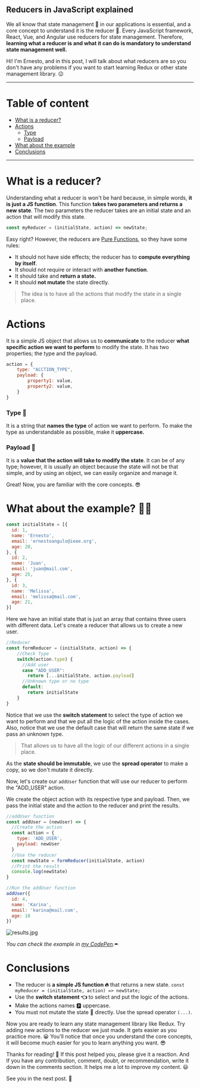## Reducers in JavaScript explained

We all know that state management 🧠 in our applications is essential, and a core concept to understand it is the reducer 🧬. Every JavaScript framework, React, Vue, and Angular use reducers for state management. Therefore, **learning what a reducer is and what it can do is mandatory to understand state management well.**

Hi! I'm Ernesto, and in this post, I will talk about what reducers are so you don't have any problems if you want to start learning Redux or other state management library. 😉

---
# Table of content
* [What is a reducer?](#what-is-a-reducer)
* [Actions](#actions)
  * [Type](#type)
  * [Payload](#payload)
* [What about the example](#what-about-the-example)
* [Conclusions](#conclusions)
---



# What is a reducer?
Understanding what a reducer is won't be hard because, in simple words, **it is just a JS function**. This function **takes two parameters and returns a new state**. The two parameters the reducer takes are an initial state and an action that will modify this state.

```jsx
const myReducer = (initialState, action) => newState;
```

Easy right? However, the reducers are [Pure Functions](https://medium.com/javascript-scene/master-the-javascript-interview-what-is-a-pure-function-d1c076bec976), so they have some rules:

- It should not have side effects; the reducer has to **compute everything by itself**.
- It should not require or interact with **another function**.
- It should take and **return a state.**
- It should **not mutate** the state directly.

> The idea is to have all the actions that modify the state in a single place.



# Actions
It is a simple JS object that allows us to **communicate** to the reducer **what specific action we want to perform** to modify the state. It has two properties; the type and the payload.

```jsx
action = {
	type: "ACCTION_TYPE",
	payload: {
		property1: value,
		property2: value,
	}
}
```

### Type 🏹

It is a string that **names the type** of action we want to perform. To make the type as understandable as possible, make it **uppercase.**

### Payload 📄

It is a **value that the action will take to modify the state**. It can be of any type; however, it is usually an object because the state will not be that simple, and by using an object, we can easily organize and manage it.

Great! Now, you are familiar with the core concepts. 😎



# What about the example? 🤷‍♂️
```jsx
const initialState = [{
  id: 1,
  name: 'Ernesto',
  email: 'ernestoangulo@ieee.org',
  age: 20,
}, {
  id: 2,
  name: 'Juan',
  email: 'juan@mail.com',
  age: 25,
}, {
  id: 3,
  name: 'Melissa',
  email: 'melissa@mail.com',
  age: 21,
}]
```

Here we have an initial state that is just an array that contains three users with different data. Let's create a reducer that allows us to create a new user.

```jsx
//Reducer
const formReducer = (initialState, action) => {
    //Check Type
    switch(action.type) {
      //Add user
      case "ADD_USER":
        return [...initialState, action.payload]
      //Unknown type or no type
      default:
        return initialState
    }
}
```

Notice that we use the **switch statement** to select the type of action we want to perform and that we put all the logic of the action inside the cases. Also, notice that we use the default case that will return the same state if we pass an unknown type.

> That allows us to have all the logic of our different actions in a single place.

As the **state should be immutable**, we use the **spread operator** to make a copy, so we don't mutate it directly.

Now, let's create our `addUser` function that will use our reducer to perform the "ADD_USER" action.

We create the object action with its respective type and payload. Then, we pass the initial state and the action to the reducer and print the results.

```jsx
//addUser function
const addUser = (newUser) => {
  //Create the action
  const action = {
    type: 'ADD_USER',
    payload: newUser
  }
  //Use the reducer
  const newState = formReducer(initialState, action)
  //Print the result
  console.log(newState)
}

//Run the addUser function
addUser({
  id: 4,
  name: 'Karina',
  email: 'karina@mail.com',
  age: 18
})
```
![results.jpg](https://cdn.hashnode.com/res/hashnode/image/upload/v1607282425753/s99F-eiix.jpeg)

*You can check the example in [my CodePen](https://codepen.io/netoTests/pen/QWKNdMz).*✒



# Conclusions
- The reducer is **a simple JS function 🔥** that returns a new state. `const myReducer = (initialState, action) => newState;`
- Use the **switch statement 👈** to select and put the logic of the actions.
- Make the actions names 🅿 uppercase.
- You must not mutate the state 🧬 directly. Use the spread operator `(...)`.

Now you are ready to learn any state management library like Redux. Try adding new actions to the reducer we just made. It gets easier as you practice more. 😀 You'll notice that once you understand the core concepts, it will become much easier for you to learn anything you want. 😎

Thanks for reading! 📖 If this post helped you, please give it a reaction. And If you have any contribution, comment, doubt, or recommendation, write it down in the comments section. It helps me a lot to improve my content. 😃

See you in the next post. 👋
